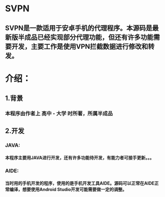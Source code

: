 # SVPN
## SVPN是一款适用于安卓手机的代理程序。本源码是最新版半成品已经实现部分代理功能，但还有许多功能需要开发，主要工作是使用VPN拦截数据进行修改和转发。


# 介绍：

## 1.背景
### 本程序由作者上 高中 - 大学 时所著，所属半成品

## 2.开发

###  JAVA:
####   本程序主要用JAVA进行开发，还有许多功能待开发，有能力者可接手更新。。。

###  AIDE:
####   当时用的手机开发的程序，使用的是手机开发工具AIDE。源码可以正常在AIDE正常编译，想要使用Android Studio开发可能需要做一定的调整。